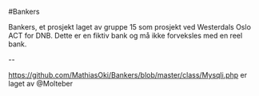 #Bankers

Bankers, et prosjekt laget av gruppe 15 som prosjekt ved Westerdals Oslo ACT for DNB. Dette er en fiktiv bank og må ikke forveksles med en reel bank.

--

https://github.com/MathiasOki/Bankers/blob/master/class/Mysqli.php er laget av @Molteber
